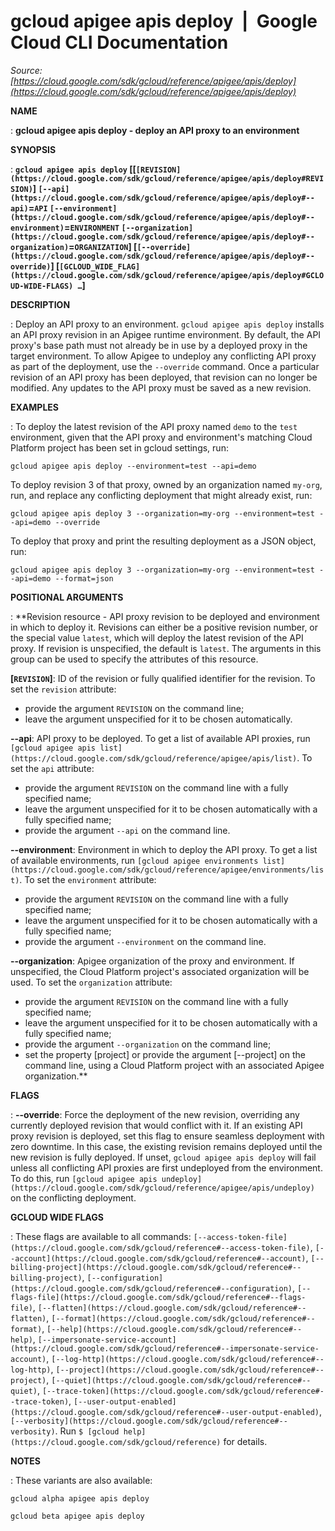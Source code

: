 # gcloud apigee apis deploy  |  Google Cloud CLI Documentation

*Source: [https://cloud.google.com/sdk/gcloud/reference/apigee/apis/deploy](https://cloud.google.com/sdk/gcloud/reference/apigee/apis/deploy)*

**NAME**

: **gcloud apigee apis deploy - deploy an API proxy to an environment**

**SYNOPSIS**

: **`gcloud apigee apis deploy` [[`[REVISION](https://cloud.google.com/sdk/gcloud/reference/apigee/apis/deploy#REVISION)`] `[--api](https://cloud.google.com/sdk/gcloud/reference/apigee/apis/deploy#--api)`=`API` `[--environment](https://cloud.google.com/sdk/gcloud/reference/apigee/apis/deploy#--environment)`=`ENVIRONMENT` `[--organization](https://cloud.google.com/sdk/gcloud/reference/apigee/apis/deploy#--organization)`=`ORGANIZATION`] [`[--override](https://cloud.google.com/sdk/gcloud/reference/apigee/apis/deploy#--override)`] [`[GCLOUD_WIDE_FLAG](https://cloud.google.com/sdk/gcloud/reference/apigee/apis/deploy#GCLOUD-WIDE-FLAGS) …`]**

**DESCRIPTION**

: Deploy an API proxy to an environment.
`gcloud apigee apis deploy` installs an API proxy revision in an
Apigee runtime environment.
By default, the API proxy's base path must not already be in use by a deployed
proxy in the target environment. To allow Apigee to undeploy any conflicting API
proxy as part of the deployment, use the `--override` command.
Once a particular revision of an API proxy has been deployed, that revision can
no longer be modified. Any updates to the API proxy must be saved as a new
revision.

**EXAMPLES**

: To deploy the latest revision of the API proxy named
``demo`` to the
``test`` environment, given that the API proxy
and environment's matching Cloud Platform project has been set in gcloud
settings, run:

```
gcloud apigee apis deploy --environment=test --api=demo
```

To deploy revision 3 of that proxy, owned by an organization named
``my-org``, run, and replace any conflicting
deployment that might already exist, run:

```
gcloud apigee apis deploy 3 --organization=my-org --environment=test --api=demo --override
```

To deploy that proxy and print the resulting deployment as a JSON object, run:

```
gcloud apigee apis deploy 3 --organization=my-org --environment=test --api=demo --format=json
```

**POSITIONAL ARGUMENTS**

: **Revision resource - API proxy revision to be deployed and environment in which
to deploy it. Revisions can either be a positive revision number, or the special
value ``latest``, which will deploy the latest
revision of the API proxy. If revision is unspecified, the default is
``latest``. The arguments in this group can be
used to specify the attributes of this resource.

**[`REVISION`]**:
ID of the revision or fully qualified identifier for the revision.
To set the `revision` attribute:

- provide the argument `REVISION` on the command line;
- leave the argument unspecified for it to be chosen automatically.

**--api**:
API proxy to be deployed. To get a list of available API proxies, run `[gcloud apigee apis
list](https://cloud.google.com/sdk/gcloud/reference/apigee/apis/list)`.
To set the `api` attribute:

- provide the argument `REVISION` on the command line with a fully
specified name;
- leave the argument unspecified for it to be chosen automatically with a fully
specified name;
- provide the argument `--api` on the command line.

**--environment**:
Environment in which to deploy the API proxy. To get a list of available
environments, run `[gcloud apigee environments
list](https://cloud.google.com/sdk/gcloud/reference/apigee/environments/list)`.
To set the `environment` attribute:

- provide the argument `REVISION` on the command line with a fully
specified name;
- leave the argument unspecified for it to be chosen automatically with a fully
specified name;
- provide the argument `--environment` on the command line.

**--organization**:
Apigee organization of the proxy and environment. If unspecified, the Cloud
Platform project's associated organization will be used.
To set the `organization` attribute:

- provide the argument `REVISION` on the command line with a fully
specified name;
- leave the argument unspecified for it to be chosen automatically with a fully
specified name;
- provide the argument `--organization` on the command line;
- set the property [project] or provide the argument [--project] on the command
line, using a Cloud Platform project with an associated Apigee organization.**

**FLAGS**

: **--override**:
Force the deployment of the new revision, overriding any currently deployed
revision that would conflict with it.
If an existing API proxy revision is deployed, set this flag to ensure seamless
deployment with zero downtime. In this case, the existing revision remains
deployed until the new revision is fully deployed.
If unset, `gcloud apigee apis deploy` will fail unless all
conflicting API proxies are first undeployed from the environment. To do this,
run `[gcloud apigee
apis undeploy](https://cloud.google.com/sdk/gcloud/reference/apigee/apis/undeploy)` on the conflicting deployment.

**GCLOUD WIDE FLAGS**

: These flags are available to all commands: `[--access-token-file](https://cloud.google.com/sdk/gcloud/reference#--access-token-file)`,
`[--account](https://cloud.google.com/sdk/gcloud/reference#--account)`, `[--billing-project](https://cloud.google.com/sdk/gcloud/reference#--billing-project)`,
`[--configuration](https://cloud.google.com/sdk/gcloud/reference#--configuration)`,
`[--flags-file](https://cloud.google.com/sdk/gcloud/reference#--flags-file)`,
`[--flatten](https://cloud.google.com/sdk/gcloud/reference#--flatten)`, `[--format](https://cloud.google.com/sdk/gcloud/reference#--format)`, `[--help](https://cloud.google.com/sdk/gcloud/reference#--help)`, `[--impersonate-service-account](https://cloud.google.com/sdk/gcloud/reference#--impersonate-service-account)`,
`[--log-http](https://cloud.google.com/sdk/gcloud/reference#--log-http)`,
`[--project](https://cloud.google.com/sdk/gcloud/reference#--project)`, `[--quiet](https://cloud.google.com/sdk/gcloud/reference#--quiet)`, `[--trace-token](https://cloud.google.com/sdk/gcloud/reference#--trace-token)`, `[--user-output-enabled](https://cloud.google.com/sdk/gcloud/reference#--user-output-enabled)`,
`[--verbosity](https://cloud.google.com/sdk/gcloud/reference#--verbosity)`.
Run `$ [gcloud help](https://cloud.google.com/sdk/gcloud/reference)` for details.

**NOTES**

: These variants are also available:

```
gcloud alpha apigee apis deploy
```

```
gcloud beta apigee apis deploy
```